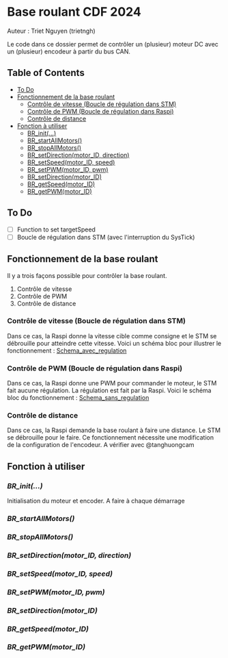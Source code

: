 # Base roulant CDF 2024
Auteur : Triet Nguyen (trietngh)

Le code dans ce dossier permet de contrôler un (plusieur) moteur DC avec un (plusieur) encodeur à partir du bus CAN.

## Table of Contents
- [To Do](#to-do)
- [Fonctionnement de la base roulant](#fonctionnement-de-la-base-roulant)
    - [Contrôle de vitesse (Boucle de régulation dans STM)](#contrôle-de-vitesse-boucle-de-régulation-dans-stm)
    - [Contrôle de PWM (Boucle de régulation dans Raspi)](#contrôle-de-pwm-boucle-de-régulation-dans-raspi)
    - [Contrôle de distance](#contrôle-de-distance)
- [Fonction à utiliser](#fonction-à-utiliser)
    - [BR_init(...)](#br_init)
    - [BR_startAllMotors()](#br_startallmotors)
    - [BR_stopAllMotors()](#br_stopallmotors)
    - [BR_setDirection(motor_ID, direction)](#br_setdirectionmotor_id-direction)
    - [BR_setSpeed(motor_ID, speed)](#br_setspeedmotor_id-speed)
    - [BR_setPWM(motor_ID, pwm)](#br_setpwmmotor_id-pwm)
    - [BR_setDirection(motor_ID)](#br_setdirectionmotor_id)
    - [BR_getSpeed(motor_ID)](#br_getspeedmotor_id)
    - [BR_getPWM(motor_ID)](#br_getpwmmotor_id)

## To Do
- [ ] Function to set targetSpeed
- [ ] Boucle de régulation dans STM (avec l'interruption du SysTick)   

## Fonctionnement de la base roulant
Il y a trois façons possible pour contrôler la base roulant. 
1. Contrôle de vitesse
2. Contrôle de PWM
3. Contrôle de distance

### Contrôle de vitesse (Boucle de régulation dans STM)
Dans ce cas, la Raspi donne la vitesse cible comme consigne et le STM se débrouille pour atteindre cette vitesse.
Voici un schéma bloc pour illustrer le fonctionnement :
[Schema_avec_regulation](fonctionnement_base_roulant_avec_regulation_vitesse.png)

### Contrôle de PWM (Boucle de régulation dans Raspi)
Dans ce cas, la Raspi donne une PWM pour commander le moteur, le STM fait aucune régulation. La régulation est fait par la Raspi.
Voici le schéma bloc du fonctionnement :
[Schema_sans_regulation](fonctionnement_base_roulant_sans_regulation_vitesse.png)

### Contrôle de distance
Dans ce cas, la Raspi demande la base roulant à faire une distance. Le STM se débrouille pour le faire.
Ce fonctionnement nécessite une modification de la configuration de l'encodeur.
A vérifier avec @tanghuongcam

## Fonction à utiliser
### *BR_init(...)*
Initialisation du moteur et encoder. A faire à chaque démarrage

### *BR_startAllMotors()*

### *BR_stopAllMotors()*

### *BR_setDirection(motor_ID, direction)*

### *BR_setSpeed(motor_ID, speed)*

### *BR_setPWM(motor_ID, pwm)*

### *BR_setDirection(motor_ID)*

### *BR_getSpeed(motor_ID)*

### *BR_getPWM(motor_ID)*